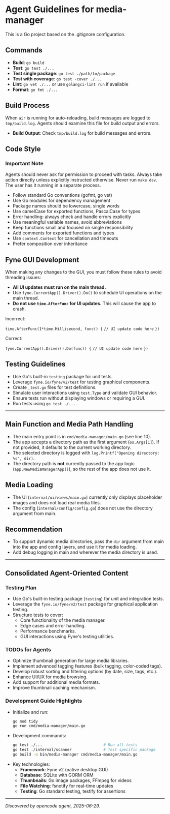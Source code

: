 # Agent Guidelines for media-manager

This is a Go project based on the .gitignore configuration.

## Commands
- **Build**: `go build`
- **Test**: `go test ./...`
- **Test single package**: `go test ./path/to/package`
- **Test with coverage**: `go test -cover ./...`
- **Lint**: `go vet ./...` or use `golangci-lint run` if available
- **Format**: `go fmt ./...`

## Build Process
When `air` is running for auto-reloading, build messages are logged to `tmp/build.log`. Agents should examine this file for build output and errors.
- **Build Output**: Check `tmp/build.log` for build messages and errors.

## Code Style

### Important Note
Agents should never ask for permission to proceed with tasks. Always take action directly unless explicitly instructed otherwise.
Never run `make dev`. The user has it running in a separate process.
- Follow standard Go conventions (gofmt, go vet)
- Use Go modules for dependency management
- Package names should be lowercase, single words
- Use camelCase for exported functions, PascalCase for types
- Error handling: always check and handle errors explicitly
- Use meaningful variable names, avoid abbreviations
- Keep functions small and focused on single responsibility
- Add comments for exported functions and types
- Use `context.Context` for cancellation and timeouts
- Prefer composition over inheritance

## Fyne GUI Development

When making any changes to the GUI, you must follow these rules to avoid threading issues:

- **All UI updates must run on the main thread.**
- Use `fyne.CurrentApp().Driver().Do()` to schedule UI operations on the main thread.
- **Do not use `time.AfterFunc` for UI updates.** This will cause the app to crash.

Incorrect:

`time.AfterFunc(1*time.Millisecond, func() {`
	`// UI update code here`
`})`

Correct:

`fyne.CurrentApp().Driver().Do(func() {`
	`// UI update code here`
`})`

## Testing Guidelines
- Use Go's built-in `testing` package for unit tests.
- Leverage `fyne.io/fyne/v2/test` for testing graphical components.
- Create `_test.go` files for test definitions.
- Simulate user interactions using `test.Type` and validate GUI behavior.
- Ensure tests run without displaying windows or requiring a GUI.
- Run tests using `go test ./...`.

---

## Main Function and Media Path Handling

- The main entry point is in `cmd/media-manager/main.go` (see line 10).
- The app accepts a directory path as the first argument (`os.Args[1]`). If not provided, it defaults to the current working directory.
- The selected directory is logged with `log.Printf("Opening directory: %s", dir)`.
- The directory path is **not** currently passed to the app logic (`app.NewMediaManagerApp()`), so the rest of the app does not use it.

## Media Loading

- The UI (`internal/ui/views/main.go`) currently only displays placeholder images and does not load real media files.
- The config (`internal/config/config.go`) does not use the directory argument from main.

## Recommendation

- To support dynamic media directories, pass the `dir` argument from main into the app and config layers, and use it for media loading.
- Add debug logging in main and wherever the media directory is used.

---

## Consolidated Agent-Oriented Content

### Testing Plan
- Use Go's built-in testing package (`testing`) for unit and integration tests.
- Leverage the `fyne.io/fyne/v2/test` package for graphical application testing.
- Structure tests to cover:
  - Core functionality of the media manager.
  - Edge cases and error handling.
  - Performance benchmarks.
  - GUI interactions using Fyne's testing utilities.

### TODOs for Agents
- Optimize thumbnail generation for large media libraries.
- Implement advanced tagging features (bulk tagging, color-coded tags).
- Develop robust sorting and filtering options (by date, size, tags, etc.).
- Enhance UI/UX for media browsing.
- Add support for additional media formats.
- Improve thumbnail caching mechanism.

### Development Guide Highlights
- Initialize and run:
  ```bash
  go mod tidy
  go run cmd/media-manager/main.go
  ```
- Development commands:
  ```bash
  go test ./...                           # Run all tests
  go test ./internal/scanner              # Test specific package
  go build -o bin/media-manager cmd/media-manager/main.go
  ```
- Key technologies:
  - **Framework**: Fyne v2 (native desktop GUI)
  - **Database**: SQLite with GORM ORM
  - **Thumbnails**: Go image packages, FFmpeg for videos
  - **File Watching**: fsnotify for real-time updates
  - **Testing**: Go standard testing, testify for assertions

---

_Discovered by opencode agent, 2025-06-29._